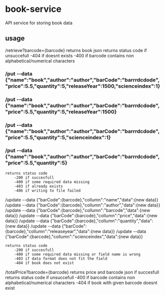 # book-service

API service for storing book data

## usage

/retrieve?barcode={barcode}
returns book json
returns status code if unsuccefull
-404 if doesnt exists
-400 if barcode contains non alphabetical/numerical characters

### /put --data {"name":"book","author":"author","barCode":"barrrdcdode","price":5.5,"quantity":5,"releaseYear":1500,"scienceindex":1}

### /put --data {"name":"book","author":"author","barCode":"barrrdcdode","price":5.5,"quantity":5,"releaseYear":1500}

### /put --data {"name":"book","author":"author","barCode":"barrrdcdode","price":5.5,"quantity":5,"scienceindex":1}

### /put --data {"name":"book","author":"author","barCode":"barrrdcdode","price":5.5,"quantity":5}

    returns status code
        -200 if succesfull
        -400 if some required data missing
        -403 if already exists
        -406 if writing to file failed

/update --data {"barCode":{barcode},"collumn":"name","data":{new data}}
/update --data {"barCode":{barcode},"collumn":"author","data":{new data}}
/update --data {"barCode":{barcode},"collumn":"barcode","data":{new data}}
/update --data {"barCode":{barcode},"collumn":"price","data":{new data}}
/update --data {"barCode":{barcode},"collumn":"quantity","data":{new data}}
/update --data {"barCode":{barcode},"collumn":"releaseyear","data":{new data}}
/update --data {"barCode":{barcode},"collumn":"scienceindex","data":{new data}}

    returns status code
        -200 if succesfull
        -400 if some required data missing or field name is wrong
        -403 if data format does not fit the field
        -404 if book does not exist

/totalPrice?barcode={barcode}
returns price and barcode json if succesfull
returns status code if unsuccefull
-400 if barcode contains non alphabetical/numerical characters
-404 if book with given barcode doesnt exist
